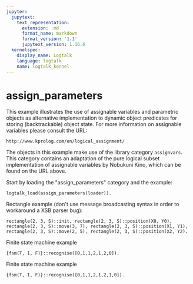 ```yaml
---
jupyter:
  jupytext:
    text_representation:
      extension: .md
      format_name: markdown
      format_version: '1.1'
      jupytext_version: 1.16.6
  kernelspec:
    display_name: Logtalk
    language: logtalk
    name: logtalk_kernel
---
```


<!--
________________________________________________________________________

This file is part of Logtalk <https://logtalk.org/>  
SPDX-FileCopyrightText: 1998-2025 Paulo Moura <pmoura@logtalk.org>  
SPDX-License-Identifier: Apache-2.0

Licensed under the Apache License, Version 2.0 (the "License");
you may not use this file except in compliance with the License.
You may obtain a copy of the License at

    http://www.apache.org/licenses/LICENSE-2.0

Unless required by applicable law or agreed to in writing, software
distributed under the License is distributed on an "AS IS" BASIS,
WITHOUT WARRANTIES OR CONDITIONS OF ANY KIND, either express or implied.
See the License for the specific language governing permissions and
limitations under the License.
________________________________________________________________________
-->

# assign_parameters

This example illustrates the use of assignable variables and parametric 
objects as alternative implementation to dynamic object predicates for
storing (backtrackable) object state. For more information on assignable 
variables please consult the URL:

	http://www.kprolog.com/en/logical_assignment/

The objects in this example make use of the library category `assignvars`.
This category contains an adaptation of the pure logical subset implementation
of assignable variables by Nobukuni Kino, which can be found on the URL above.

Start by loading the "assign_parameters" category and the example:

```logtalk
logtalk_load(assign_parameters(loader)).
```

Rectangle example (don't use message broadcasting syntax in order to workaround a XSB parser bug):

```logtalk
rectangle(2, 3, S)::init, rectangle(2, 3, S)::position(X0, Y0), rectangle(2, 3, S)::move(3, 7), rectangle(2, 3, S)::position(X1, Y1), rectangle(2, 3, S)::move(2, 5), rectangle(2, 3, S)::position(X2, Y2).
```

<!--
X0 = 0, Y0 = 0, X1 = 3, Y1 = 7, X2 = 2, Y2 = 5.
-->

Finite state machine example

```logtalk
{fsm(T, I, F)}::recognise([0,1,1,2,1,2,0]).
```

<!--
red-0-red
red-1-green
green-1-yellow
yellow-2-red
red-1-green
green-2-red
red-0-red

T = [red-0-red, red-1-green, red-2-red, yellow-0-red, yellow-1-green, yellow-2-red, green-0-yellow, ... -... -yellow, ... -...],
I = red,
F = [red]. 
-->

Finite state machine example

```logtalk
{fsm(T, I, F)}::recognise([0,1,1,2,1,2,1,0]).
```

<!--
red-0-red
red-1-green
green-1-yellow
yellow-2-red
red-1-green
green-2-red
red-1-green
green-0-yellow
backtracking...
backtracking...
backtracking...
backtracking...
backtracking...
backtracking...
backtracking...
backtracking...

false.
-->
